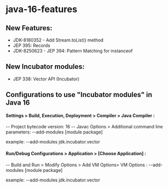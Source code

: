 # java-16-features

## New Features:
- JDK-8180352 - Add Stream.toList() method
- JEP 395: Records
- JDK-8250623 - JEP 394: Pattern Matching for instanceof

## New Incubator modules:
- JEP 338: Vector API (Incubator)

## Configurations to use "Incubator modules" in Java 16

#### Settings > Build, Execution, Deployment > Compiler > Java Compiler :

-- Project bytecode version: 16
-- Javac Options > Additional command line parameters: --add-modules [module package]

example: --add-modules jdk.incubator.vector

#### Run/Debug Configurations > Application > [Choose Application] :

-- Build and Run > Modify Options > Add VM Options> VM Options : --add-modules [module package]

example: --add-modules jdk.incubator.vector
